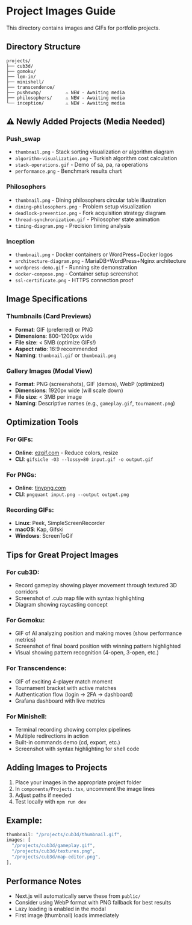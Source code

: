 # Project Images Guide

This directory contains images and GIFs for portfolio projects.

## Directory Structure

```
projects/
├── cub3d/
├── gomoku/
├── lem-in/
├── minishell/
├── transcendence/
├── pushswap/         ⚠️ NEW - Awaiting media
├── philosophers/     ⚠️ NEW - Awaiting media
└── inception/        ⚠️ NEW - Awaiting media
```

## ⚠️ Newly Added Projects (Media Needed)

### Push_swap
- `thumbnail.png` - Stack sorting visualization or algorithm diagram
- `algorithm-visualization.png` - Turkish algorithm cost calculation
- `stack-operations.gif` - Demo of sa, pa, ra operations
- `performance.png` - Benchmark results chart

### Philosophers  
- `thumbnail.png` - Dining philosophers circular table illustration
- `dining-philosophers.png` - Problem setup visualization
- `deadlock-prevention.png` - Fork acquisition strategy diagram
- `thread-synchronization.gif` - Philosopher state animation
- `timing-diagram.png` - Precision timing analysis

### Inception
- `thumbnail.png` - Docker containers or WordPress+Docker logos
- `architecture-diagram.png` - MariaDB+WordPress+Nginx architecture
- `wordpress-demo.gif` - Running site demonstration
- `docker-compose.png` - Container setup screenshot
- `ssl-certificate.png` - HTTPS connection proof

## Image Specifications

### Thumbnails (Card Previews)
- **Format**: GIF (preferred) or PNG
- **Dimensions**: 800-1200px wide
- **File size**: < 5MB (optimize GIFs!)
- **Aspect ratio**: 16:9 recommended
- **Naming**: `thumbnail.gif` or `thumbnail.png`

### Gallery Images (Modal View)
- **Format**: PNG (screenshots), GIF (demos), WebP (optimized)
- **Dimensions**: 1920px wide (will scale down)
- **File size**: < 3MB per image
- **Naming**: Descriptive names (e.g., `gameplay.gif`, `tournament.png`)

## Optimization Tools

### For GIFs:
- **Online**: [ezgif.com](https://ezgif.com/optimize) - Reduce colors, resize
- **CLI**: `gifsicle -O3 --lossy=80 input.gif -o output.gif`

### For PNGs:
- **Online**: [tinypng.com](https://tinypng.com)
- **CLI**: `pngquant input.png --output output.png`

### Recording GIFs:
- **Linux**: Peek, SimpleScreenRecorder
- **macOS**: Kap, Gifski
- **Windows**: ScreenToGif

## Tips for Great Project Images

### For cub3D:
- Record gameplay showing player movement through textured 3D corridors
- Screenshot of .cub map file with syntax highlighting
- Diagram showing raycasting concept

### For Gomoku:
- GIF of AI analyzing position and making moves (show performance metrics)
- Screenshot of final board position with winning pattern highlighted
- Visual showing pattern recognition (4-open, 3-open, etc.)

### For Transcendence:
- GIF of exciting 4-player match moment
- Tournament bracket with active matches
- Authentication flow (login → 2FA → dashboard)
- Grafana dashboard with live metrics

### For Minishell:
- Terminal recording showing complex pipelines
- Multiple redirections in action
- Built-in commands demo (cd, export, etc.)
- Screenshot with syntax highlighting for shell code

## Adding Images to Projects

1. Place your images in the appropriate project folder
2. In `components/Projects.tsx`, uncomment the image lines
3. Adjust paths if needed
4. Test locally with `npm run dev`

## Example:

```typescript
thumbnail: "/projects/cub3d/thumbnail.gif",
images: [
  "/projects/cub3d/gameplay.gif",
  "/projects/cub3d/textures.png",
  "/projects/cub3d/map-editor.png",
],
```

## Performance Notes

- Next.js will automatically serve these from `public/`
- Consider using WebP format with PNG fallback for best results
- Lazy loading is enabled in the modal
- First image (thumbnail) loads immediately
